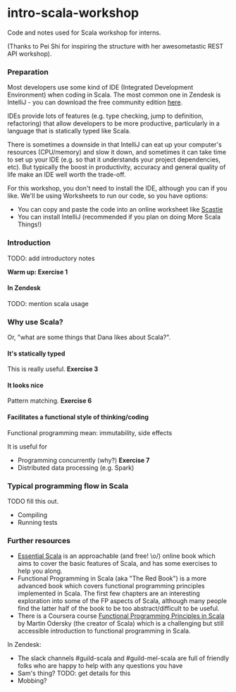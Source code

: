 # intro-scala-workshop
Code and notes used for Scala workshop for interns.

(Thanks to Pei Shi for inspiring the structure with her awesometastic REST API workshop).

### Preparation

Most developers use some kind of IDE (Integrated Development Environment) when coding in Scala. The most common one in Zendesk is IntelliJ - you can download the free community edition [here](https://www.jetbrains.com/idea/download/#section=mac).

IDEs provide lots of features (e.g. type checking, jump to definition, refactoring) that allow developers to be more productive, particularly in a language that is statically typed like Scala. 

There is sometimes a downside in that IntelliJ can eat up your computer's resources (CPU/memory) and slow it down, and sometimes it can take time to set up your IDE (e.g. so that it understands your project dependencies, etc). But typically the boost in productivity, accuracy and general quality of life make an IDE well worth the trade-off.

For this workshop, you don't need to install the IDE, although you can if you like. We'll be using Worksheets to run our code, so you have options:
* You can copy and paste the code into an online worksheet like [Scastie](https://scastie.scala-lang.org/)
* You can install IntelliJ (recommended if you plan on doing More Scala Things!)

### Introduction

TODO: add introductory notes

**Warm up: Exercise 1**

#### In Zendesk

TODO: mention scala usage

### Why use Scala?

Or, "what are some things that Dana likes about Scala?".

#### It's statically typed

This is really useful. **Exercise 3**

#### It looks nice

Pattern matching. **Exercise 6**

#### Facilitates a functional style of thinking/coding

Functional programming mean: immutability, side effects

It is useful for
* Programming concurrently (why?) **Exercise 7**
* Distributed data processing (e.g. Spark)

### Typical programming flow in Scala

TODO fill this out.

* Compiling
* Running tests

### Further resources
* [Essential Scala](https://underscore.io/books/essential-scala/) is an approachable (and free! \o/) online book which aims to cover the basic features of Scala, and has some exercises to help you along.
* Functional Programming in Scala (aka "The Red Book") is a more advanced book which covers functional programming principles implemented in Scala. The first few chapters are an interesting exploration into some of the FP aspects of Scala, although many people find the latter half of the book to be too abstract/difficult to be useful.
* There is a Coursera course [Functional Programming Principles in Scala](https://www.coursera.org/learn/progfun1) by Martin Odersky (the creator of Scala) which is a challenging but still accessible introduction to functional programming in Scala.

In Zendesk:
* The slack channels #guild-scala and #guild-mel-scala are full of friendly folks who are happy to help with any questions you have
* Sam's thing? TODO: get details for this
* Mobbing?
